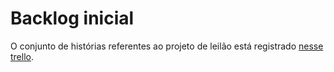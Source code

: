﻿# Backlog inicial
O conjunto de histórias referentes ao projeto de leilão está registrado [nesse trello](https://trello.com/b/FCCgnE7I/backlog-leil%C3%A3onet).